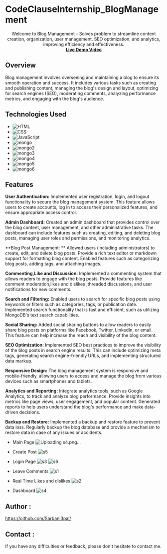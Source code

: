 # CodeClauseInternship_BlogManagement

<p align="center">
  Welcome to Blog Management - Solves problem to streamline content creation, organization, user management, SEO optimization, and analytics, improving efficiency and effectiveness.
  <br>
 <strong> <a href="https://www.linkedin.com/posts/sarbani-pal-219454211_webdevelopment-internship-codemanagement-activity-7101544135131602944-GKKk?utm_source=share&utm_medium=member_desktop">Live Demo Video</a></strong>

## Overview

Blog management involves overseeing and maintaining a blog to ensure its smooth operation and success. It includes various tasks such as creating and publishing content, managing the blog's design and layout, optimizing for search engines (SEO), moderating comments, analyzing performance metrics, and engaging with the blog's audience.

## Technologies Used
- ![HTML](https://img.shields.io/badge/HTML-Code-orange?style=flat-square&logo=html5)
- ![CSS](https://img.shields.io/badge/CSS-Styles-blue?style=flat-square&logo=css3)
- ![JavaScript](https://img.shields.io/badge/JavaScript-Logic-yellow?style=flat-square&logo=javascript)
- ![mongo](https://github.com/Sarbani3pal/CodeClauseInternship_BlogManagement/assets/106859451/2090d2bf-bc28-45e9-ad14-cf558299eab2)
- ![mongo2](https://github.com/Sarbani3pal/CodeClauseInternship_BlogManagement/assets/106859451/c00095c9-b2fd-49de-a865-9f10ac220fbc)
- ![mongo3](https://github.com/Sarbani3pal/CodeClauseInternship_BlogManagement/assets/106859451/ff9ad147-398a-4547-839b-02fddcd2cc78)
- ![mongo4](https://github.com/Sarbani3pal/CodeClauseInternship_BlogManagement/assets/106859451/286537be-936d-49c5-9193-296d42330e76)
- ![mongo5](https://github.com/Sarbani3pal/CodeClauseInternship_BlogManagement/assets/106859451/8fb6abc1-89b1-4c82-9afc-8a8d656f2fbb)
- ![mongo6](https://github.com/Sarbani3pal/CodeClauseInternship_BlogManagement/assets/106859451/aed5fc48-258a-4959-a7a7-cebf66dd02bb)

## Features

**User Authentication:** Implemented user registration, login, and logout functionality to secure the blog management system. This feature allows users to create accounts, log in to access their personalized features, and ensure appropriate access control.

**Admin Dashboard:** Created an admin dashboard that provides control over the blog content, user management, and other administrative tasks. The dashboard can include features such as creating, editing, and deleting blog posts, managing user roles and permissions, and monitoring analytics.

**Blog Post Management: ** Allowed users (including administrators) to create, edit, and delete blog posts. Provide a rich text editor or markdown support for formatting blog content. Enabled features such as categorizing blog posts, adding tags, and attaching images.

**Commenting,Like and Discussion:** Implemented a commenting system that allows readers to engage with the blog posts. Provide features like comment moderation,likes and dislikes ,threaded discussions, and user notifications for new comments.

**Search and Filtering:** Enabled users to search for specific blog posts using keywords or filters such as categories, tags, or publication date. Implemented search functionality that is fast and efficient, such as utilizing MongoDB's text search capabilities.

**Social Sharing:** Added social sharing buttons to allow readers to easily share blog posts on platforms like Facebook, Twitter, LinkedIn, or email. This feature can help increase the reach and visibility of the blog content.

**SEO Optimization:** Implemented SEO best practices to improve the visibility of the blog posts in search engine results. This can include optimizing meta tags, generating search engine-friendly URLs, and implementing structured data markup.

**Responsive Design:**  The blog management system is responsive and mobile-friendly, allowing users to access and manage the blog from various devices such as smartphones and tablets.

**Analytics and Reporting:** Integrate analytics tools, such as Google Analytics, to track and analyze blog performance. Provide insights into metrics like page views, user engagement, and popular content. Generated reports to help users understand the blog's performance and make data-driven decisions.

**Backup and Restore:** Implemented a backup and restore feature to prevent data loss. Regularly backup the blog database and provide a mechanism to restore data in case of any issues or accidents.

- Main Page 
![Uploading s4.png…]()

- Create Post
![s5](https://github.com/Sarbani3pal/CodeClauseInternship_BlogManagement/assets/106859451/dcc94469-3513-490b-87a8-ca7d75f3e2b8)

- Login Page
 ![s3](https://github.com/Sarbani3pal/CodeClauseInternship_BlogManagement/assets/106859451/1810116f-5be6-416f-a032-90ac12129fb5)
![s6](https://github.com/Sarbani3pal/CodeClauseInternship_BlogManagement/assets/106859451/7cf78221-2187-434b-b864-99d7e6af7a69)

- Leave Comments
![s1](https://github.com/Sarbani3pal/CodeClauseInternship_BlogManagement/assets/106859451/7f456ace-6a81-4e3a-89f0-7f1fc264af45)

- Real Time Likes and dislikes
![s2](https://github.com/Sarbani3pal/CodeClauseInternship_BlogManagement/assets/106859451/64be74b3-1587-4eba-afab-2c29f96c3c9a)

- Dashboard
  ![s4](https://github.com/Sarbani3pal/CodeClauseInternship_BlogManagement/assets/106859451/7ff425b5-8a7c-478a-af70-a363e683ee97)


## Author :

https://github.com/Sarbani3pal/

## Contact :

If you have any difficulties or feedback, please don't hesitate to contact me. 




